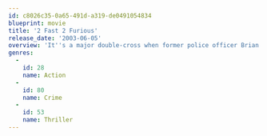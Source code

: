 ```yaml
---
id: c8026c35-0a65-491d-a319-de0491054834
blueprint: movie
title: '2 Fast 2 Furious'
release_date: '2003-06-05'
overview: 'It''s a major double-cross when former police officer Brian O''Conner teams up with his ex-con buddy Roman Pearce to transport a shipment of "dirty" money for shady Miami-based import-export dealer Carter Verone. But the guys are actually working with undercover agent Monica Fuentes to bring Verone down.'
genres:
  -
    id: 28
    name: Action
  -
    id: 80
    name: Crime
  -
    id: 53
    name: Thriller
---
```

